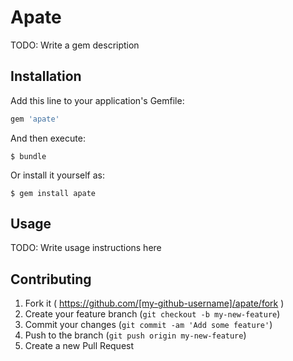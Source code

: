 # Apate

TODO: Write a gem description

## Installation

Add this line to your application's Gemfile:

```ruby
gem 'apate'
```

And then execute:

    $ bundle

Or install it yourself as:

    $ gem install apate

## Usage

TODO: Write usage instructions here

## Contributing

1. Fork it ( https://github.com/[my-github-username]/apate/fork )
2. Create your feature branch (`git checkout -b my-new-feature`)
3. Commit your changes (`git commit -am 'Add some feature'`)
4. Push to the branch (`git push origin my-new-feature`)
5. Create a new Pull Request
